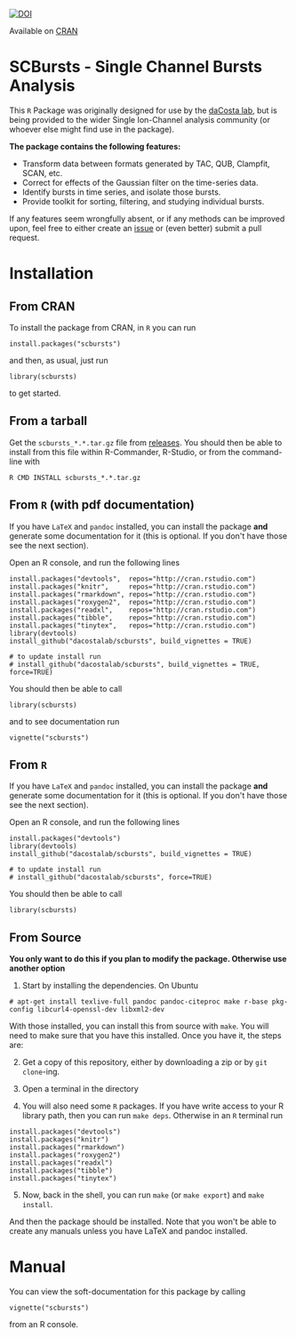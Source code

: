 [![DOI](https://zenodo.org/badge/DOI/10.5281/zenodo.3257364.svg)](https://doi.org/10.5281/zenodo.3257364)


Available on [CRAN](https://cran.r-project.org/web/packages/scbursts/index.html)

# SCBursts - Single Channel Bursts Analysis

This `R` Package was originally designed for use by the [daCosta lab](http://www.dacosta.net/), but is being provided to the wider Single Ion-Channel analysis community (or whoever else might find use in the package). 

**The package contains the following features:**

- Transform data between formats generated by TAC, QUB, Clampfit, SCAN, etc.
- Correct for effects of the Gaussian filter on the time-series data.
- Identify bursts in time series, and isolate those bursts.
- Provide toolkit for sorting, filtering, and studying individual bursts.

If any features seem wrongfully absent, or if any methods can be improved upon, feel free to either create an [issue](https://github.com/dacostalab/scbursts/issues) or (even better) submit a pull request.

# Installation

## From CRAN

To install the package from CRAN, in `R` you can run

```
install.packages("scbursts")
```

and then, as usual, just run

```
library(scbursts)
```

to get started.


## From a tarball

Get the `scbursts_*.*.tar.gz` file from [releases](https://github.com/dacostalab/scbursts/releases). You should then be able to install from this file within R-Commander, R-Studio, or from the command-line with

~~~
R CMD INSTALL scbursts_*.*.tar.gz
~~~

## From `R` (with pdf documentation)

If you have `LaTeX` and `pandoc` installed, you can install the package **and** generate some documentation for it (this is optional. If you don't have those see the next section). 

Open an R console, and run the following lines

```{.R}
install.packages("devtools",  repos="http://cran.rstudio.com")
install.packages("knitr",     repos="http://cran.rstudio.com")
install.packages("rmarkdown", repos="http://cran.rstudio.com")
install.packages("roxygen2",  repos="http://cran.rstudio.com")
install.packages("readxl",    repos="http://cran.rstudio.com")
install.packages("tibble",    repos="http://cran.rstudio.com")
install.packages("tinytex",   repos="http://cran.rstudio.com")
library(devtools)
install_github("dacostalab/scbursts", build_vignettes = TRUE)

# to update install run
# install_github("dacostalab/scbursts", build_vignettes = TRUE, force=TRUE)
```

You should then be able to call

```{.R}
library(scbursts)
```

and to see documentation run

```{.R}
vignette("scbursts")
```

## From `R`

If you have `LaTeX` and `pandoc` installed, you can install the package **and** generate some documentation for it (this is optional. If you don't have those see the next section). 

Open an R console, and run the following lines

```{.R}
install.packages("devtools")
library(devtools)
install_github("dacostalab/scbursts", build_vignettes = TRUE)

# to update install run
# install_github("dacostalab/scbursts", force=TRUE)
```

You should then be able to call

```{.R}
library(scbursts)
```

## From Source 

**You only want to do this if you plan to modify the package. Otherwise use another option**

1. Start by installing the dependencies. On Ubuntu

```
# apt-get install texlive-full pandoc pandoc-citeproc make r-base pkg-config libcurl4-openssl-dev libxml2-dev
```

With those installed, you can install this from source with `make`. You will need to make sure that you have this installed. Once you have it, the steps are:

2. Get a copy of this repository, either by downloading a zip or by `git clone`-ing.

3. Open a terminal in the directory

4. You will also need some `R` packages. If you have write access to your R library path, then you can run `make deps`. Otherwise in an `R` terminal run

```{.R}
install.packages("devtools")
install.packages("knitr")
install.packages("rmarkdown")
install.packages("roxygen2")
install.packages("readxl")
install.packages("tibble")
install.packages("tinytex")
```

5. Now, back in the shell, you can run `make` (or `make export`) and `make install`.

And then the package should be installed. Note that you won't be able to create any manuals unless you have LaTeX and pandoc installed.

# Manual

You can view the soft-documentation for this package by calling

```{.R}
vignette("scbursts")
```

from an R console.

